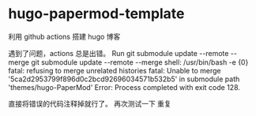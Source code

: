 # hugo-papermod-template

利用 github actions 搭建 hugo 博客

遇到了问题，actions 总是出错。
Run git submodule update --remote --merge
git submodule update --remote --merge
shell: /usr/bin/bash -e {0}
fatal: refusing to merge unrelated histories
fatal: Unable to merge '5ca2d2953799f896d0c2bcd92696034571b532b5' in submodule path 'themes/hugo-PaperMod'
Error: Process completed with exit code 128.

直接将错误的代码注释掉就行了。
再次测试一下
重复
